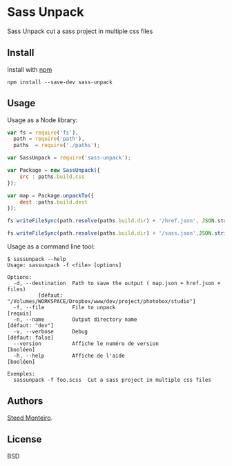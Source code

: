 # Sass Unpack

Sass Unpack cut a sass project in multiple css files

## Install

Install with [npm](https://npmjs.org/package/sass-unpack)

```
npm install --save-dev sass-unpack
```

## Usage

Usage as a Node library:

```js
var fs = require('fs'),
  path = require('path'),
  paths  = require('./paths');

var SassUnpack = require('sass-unpack');

var Package = new SassUnpack({
    src : paths.build.css
});

var map = Package.unpackTo({
    dest :paths.build.dest
});

fs.writeFileSync(path.resolve(paths.build.dir) + '/href.json', JSON.stringify(map.href));

fs.writeFileSync(path.resolve(paths.build.dir) + '/sass.json',JSON.stringify(map.sass) );
```

Usage as a command line tool:

```
$ sassunpack --help
Usage: sassunpack -f <file> [options]

Options:
  -d, --destination  Path to save the output ( map.json + href.json + files)
          [défaut: "/Volumes/WORKSPACE/Dropbox/www/dev/project/photobox/studio"]
  -f, --file         File to unpack                                     [requis]
  -n, --name         Output directory name                       [défaut: "dev"]
  -v, --verbose      Debug                                       [défaut: false]
  --version          Affiche le numéro de version                      [booléen]
  -h, --help         Affiche de l'aide                                 [booléen]

Exemples:
  sassunpack -f foo.scss  Cut a sass project in multiple css files

```



## Authors

[Steed Monteiro](http://twitter.com/SteedMonteiro).

## License

BSD
